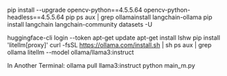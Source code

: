 pip install --upgrade opencv-python==4.5.5.64 opencv-python-headless==4.5.5.64
pip ps aux | grep ollamainstall langchain-ollama
pip install langchain langchain-community datasets -U

huggingface-cli login --token <your token>
apt-get update
apt-get install lshw
pip install 'litellm[proxy]'
curl -fsSL https://ollama.com/install.sh | sh
ps aux | grep ollama
litellm --model ollama/llama3:instruct

In Another Terminal:
ollama pull llama3:instruct
python main_m.py
